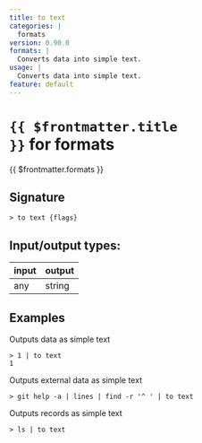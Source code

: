 ```yaml
---
title: to text
categories: |
  formats
version: 0.90.0
formats: |
  Converts data into simple text.
usage: |
  Converts data into simple text.
feature: default
---
```


<!-- This file is automatically generated. Please edit the command in https://github.com/nushell/nushell instead. -->

# <code>{{ $frontmatter.title }}</code> for formats

<div class='command-title'>{{ $frontmatter.formats }}</div>

## Signature

`> to text {flags} `

## Input/output types:

| input | output |
| ----- | ------ |
| any   | string |

## Examples

Outputs data as simple text

```nu
> 1 | to text
1
```

Outputs external data as simple text

```nu
> git help -a | lines | find -r '^ ' | to text

```

Outputs records as simple text

```nu
> ls | to text

```
